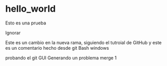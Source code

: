 # hello_world
Esto es una prueba

Ignorar

Este es un cambio en la nueva rama, siguiendo el tutroial de GitHub
 y este es un comentario hecho desde git Bash windows

probando el git GUI
Generando un problema merge 1
